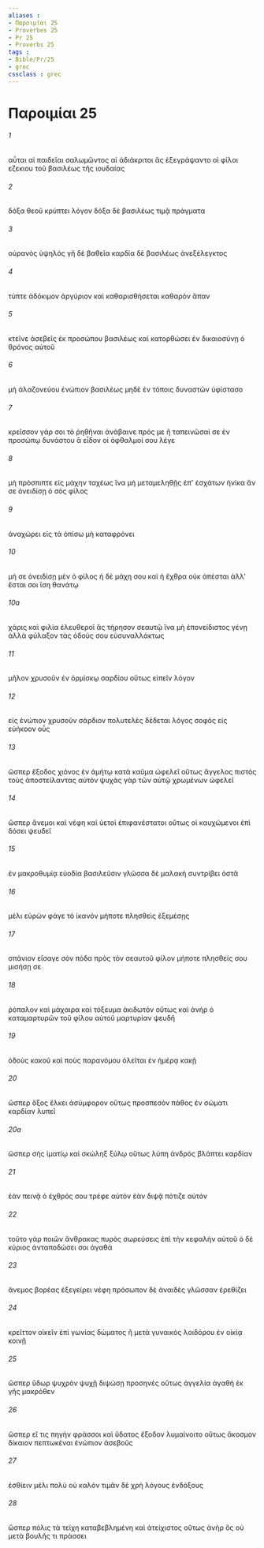 ```yaml
---
aliases : 
- Παροιμίαι 25
- Proverbes 25
- Pr 25
- Proverbs 25
tags : 
- Bible/Pr/25
- grec
cssclass : grec
---
```


# Παροιμίαι 25

###### 1
αὗται αἱ παιδεῖαι σαλωμῶντος αἱ ἀδιάκριτοι ἃς ἐξεγράψαντο οἱ φίλοι εζεκιου τοῦ βασιλέως τῆς ιουδαίας
###### 2
δόξα θεοῦ κρύπτει λόγον δόξα δὲ βασιλέως τιμᾷ πράγματα
###### 3
οὐρανὸς ὑψηλός γῆ δὲ βαθεῖα καρδία δὲ βασιλέως ἀνεξέλεγκτος
###### 4
τύπτε ἀδόκιμον ἀργύριον καὶ καθαρισθήσεται καθαρὸν ἅπαν
###### 5
κτεῖνε ἀσεβεῖς ἐκ προσώπου βασιλέως καὶ κατορθώσει ἐν δικαιοσύνῃ ὁ θρόνος αὐτοῦ
###### 6
μὴ ἀλαζονεύου ἐνώπιον βασιλέως μηδὲ ἐν τόποις δυναστῶν ὑφίστασο
###### 7
κρεῖσσον γάρ σοι τὸ ῥηθῆναι ἀνάβαινε πρός με ἢ ταπεινῶσαί σε ἐν προσώπῳ δυνάστου ἃ εἶδον οἱ ὀφθαλμοί σου λέγε
###### 8
μὴ πρόσπιπτε εἰς μάχην ταχέως ἵνα μὴ μεταμεληθῇς ἐπ' ἐσχάτων ἡνίκα ἄν σε ὀνειδίσῃ ὁ σὸς φίλος
###### 9
ἀναχώρει εἰς τὰ ὀπίσω μὴ καταφρόνει
###### 10
μή σε ὀνειδίσῃ μὲν ὁ φίλος ἡ δὲ μάχη σου καὶ ἡ ἔχθρα οὐκ ἀπέσται ἀλλ' ἔσται σοι ἴση θανάτῳ
###### 10a
χάρις καὶ φιλία ἐλευθεροῖ ἃς τήρησον σεαυτῷ ἵνα μὴ ἐπονείδιστος γένῃ ἀλλὰ φύλαξον τὰς ὁδούς σου εὐσυναλλάκτως
###### 11
μῆλον χρυσοῦν ἐν ὁρμίσκῳ σαρδίου οὕτως εἰπεῖν λόγον
###### 12
εἰς ἐνώτιον χρυσοῦν σάρδιον πολυτελὲς δέδεται λόγος σοφὸς εἰς εὐήκοον οὖς
###### 13
ὥσπερ ἔξοδος χιόνος ἐν ἀμήτῳ κατὰ καῦμα ὠφελεῖ οὕτως ἄγγελος πιστὸς τοὺς ἀποστείλαντας αὐτόν ψυχὰς γὰρ τῶν αὐτῷ χρωμένων ὠφελεῖ
###### 14
ὥσπερ ἄνεμοι καὶ νέφη καὶ ὑετοὶ ἐπιφανέστατοι οὕτως οἱ καυχώμενοι ἐπὶ δόσει ψευδεῖ
###### 15
ἐν μακροθυμίᾳ εὐοδία βασιλεῦσιν γλῶσσα δὲ μαλακὴ συντρίβει ὀστᾶ
###### 16
μέλι εὑρὼν φάγε τὸ ἱκανόν μήποτε πλησθεὶς ἐξεμέσῃς
###### 17
σπάνιον εἴσαγε σὸν πόδα πρὸς τὸν σεαυτοῦ φίλον μήποτε πλησθείς σου μισήσῃ σε
###### 18
ῥόπαλον καὶ μάχαιρα καὶ τόξευμα ἀκιδωτόν οὕτως καὶ ἀνὴρ ὁ καταμαρτυρῶν τοῦ φίλου αὐτοῦ μαρτυρίαν ψευδῆ
###### 19
ὀδοὺς κακοῦ καὶ ποὺς παρανόμου ὀλεῖται ἐν ἡμέρᾳ κακῇ
###### 20
ὥσπερ ὄξος ἕλκει ἀσύμφορον οὕτως προσπεσὸν πάθος ἐν σώματι καρδίαν λυπεῖ
###### 20a
ὥσπερ σὴς ἱματίῳ καὶ σκώληξ ξύλῳ οὕτως λύπη ἀνδρὸς βλάπτει καρδίαν
###### 21
ἐὰν πεινᾷ ὁ ἐχθρός σου τρέφε αὐτόν ἐὰν διψᾷ πότιζε αὐτόν
###### 22
τοῦτο γὰρ ποιῶν ἄνθρακας πυρὸς σωρεύσεις ἐπὶ τὴν κεφαλὴν αὐτοῦ ὁ δὲ κύριος ἀνταποδώσει σοι ἀγαθά
###### 23
ἄνεμος βορέας ἐξεγείρει νέφη πρόσωπον δὲ ἀναιδὲς γλῶσσαν ἐρεθίζει
###### 24
κρεῖττον οἰκεῖν ἐπὶ γωνίας δώματος ἢ μετὰ γυναικὸς λοιδόρου ἐν οἰκίᾳ κοινῇ
###### 25
ὥσπερ ὕδωρ ψυχρὸν ψυχῇ διψώσῃ προσηνές οὕτως ἀγγελία ἀγαθὴ ἐκ γῆς μακρόθεν
###### 26
ὥσπερ εἴ τις πηγὴν φράσσοι καὶ ὕδατος ἔξοδον λυμαίνοιτο οὕτως ἄκοσμον δίκαιον πεπτωκέναι ἐνώπιον ἀσεβοῦς
###### 27
ἐσθίειν μέλι πολὺ οὐ καλόν τιμᾶν δὲ χρὴ λόγους ἐνδόξους
###### 28
ὥσπερ πόλις τὰ τείχη καταβεβλημένη καὶ ἀτείχιστος οὕτως ἀνὴρ ὃς οὐ μετὰ βουλῆς τι πράσσει
